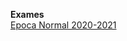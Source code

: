 **Exames**
\
[Epoca Normal 2020-2021 ](https://github.com/eduardo-bento/Exame-2020-2021-P-Epoca-N/)
